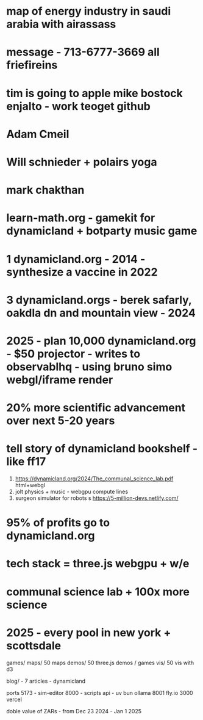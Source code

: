 # map of energy industry in saudi arabia with airassass 
# message - 713-6777-3669 all friefireins 

# tim is going to apple  mike bostock enjalto  - work teoget github
# Adam Cmeil
# Will schnieder + polairs yoga
# mark chakthan


# learn-math.org - gamekit for dynamicland + botparty music game

# 1 dynamicland.org - 2014 - synthesize a vaccine in 2022
# 3 dynamicland.orgs - berek safarly, oakdla dn and mountain view - 2024
# 2025 - plan 10,000 dynamicland.org - $50 projector - writes to observablhq - using bruno simo webgl/iframe render

# 20% more scientific advancement over next 5-20 years
# tell story of dynamicland bookshelf - like ff17

1. https://dynamicland.org/2024/The_communal_science_lab.pdf html+webgl
2. jolt physics + music - webgpu compute lines
3. surgeon simulator for robots s
https://5-million-devs.netlify.com/

# 95% of profits go to dynamicland.org
# tech stack = three.js webgpu + w/e


# communal science lab + 100x more science
# 2025 - every pool in new york + scottsdale

games/ 
maps/ 50 maps
demos/ 50 three.js demos / games
vis/ 50 vis with d3 

blog/ - 7 articles - dynamicland

ports
5173 - sim-editor
8000 - scripts api - uv bun ollama
8001 fly.io
3000 vercel


doble value of ZARs - from Dec 23 2024 - Jan 1 2025